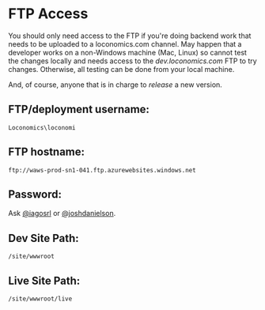 # FTP Access
You should only need access to the FTP if you're doing backend work that needs to be uploaded to a loconomics.com channel. May happen that a developer works on a non-Windows machine (Mac, Linux) so cannot test the changes locally and needs access to the *dev.loconomics.com* FTP to try changes. Otherwise, all testing can be done from your local machine.

And, of course, anyone that is in charge to *release* a new version.

## FTP/deployment username:
```
Loconomics\loconomi
```
## FTP hostname:
```
ftp://waws-prod-sn1-041.ftp.azurewebsites.windows.net
```
## Password:
Ask [@iagosrl](mailto:iagosrl@gmail.com) or [@joshdanielson](mailto:joshua.danielson@loconomics.com).

## Dev Site Path:
```
/site/wwwroot
```
## Live Site Path:
```
/site/wwwroot/live
```

